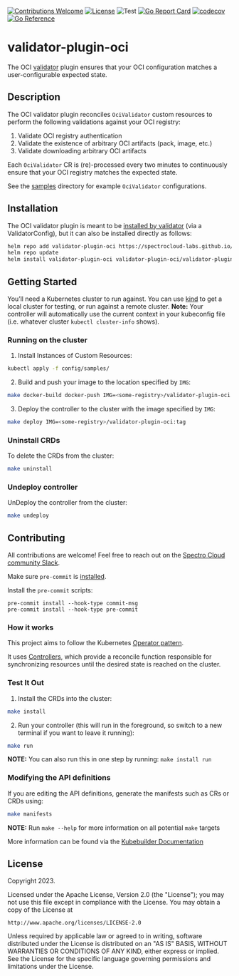 [![Contributions Welcome](https://img.shields.io/badge/contributions-welcome-brightgreen.svg?style=flat)](https://github.com/spectrocloud-labs/validator-plugin-oci/issues)
[![License](https://img.shields.io/badge/License-Apache%202.0-blue.svg)](https://opensource.org/licenses/Apache-2.0)
![Test](https://github.com/spectrocloud-labs/validator-plugin-oci/actions/workflows/test.yaml/badge.svg)
[![Go Report Card](https://goreportcard.com/badge/github.com/spectrocloud-labs/validator-plugin-oci)](https://goreportcard.com/report/github.com/spectrocloud-labs/validator-plugin-oci)
[![codecov](https://codecov.io/github/spectrocloud-labs/validator-plugin-oci/graph/badge.svg?token=Q15XUCRNCN)](https://codecov.io/github/spectrocloud-labs/validator-plugin-oci)
[![Go Reference](https://pkg.go.dev/badge/github.com/spectrocloud-labs/validator-plugin-oci.svg)](https://pkg.go.dev/github.com/spectrocloud-labs/validator-plugin-oci)

# validator-plugin-oci
The OCI [validator](https://github.com/spectrocloud-labs/validator) plugin ensures that your OCI configuration matches a user-configurable expected state.

## Description
The OCI validator plugin reconciles `OciValidator` custom resources to perform the following validations against your OCI registry:

1. Validate OCI registry authentication
2. Validate the existence of arbitrary OCI artifacts (pack, image, etc.)
3. Validate downloading arbitrary OCI artifacts

Each `OciValidator` CR is (re)-processed every two minutes to continuously ensure that your OCI registry matches the expected state.

See the [samples](https://github.com/spectrocloud-labs/validator-plugin-oci/tree/main/config/samples) directory for example `OciValidator` configurations.

## Installation
The OCI validator plugin is meant to be [installed by validator](https://github.com/spectrocloud-labs/validator/tree/gh_pages#installation) (via a ValidatorConfig), but it can also be installed directly as follows:

```bash
helm repo add validator-plugin-oci https://spectrocloud-labs.github.io/validator-plugin-oci
helm repo update
helm install validator-plugin-oci validator-plugin-oci/validator-plugin-oci -n validator-plugin-oci --create-namespace
```

## Getting Started
You’ll need a Kubernetes cluster to run against. You can use [kind](https://sigs.k8s.io/kind) to get a local cluster for testing, or run against a remote cluster.
**Note:** Your controller will automatically use the current context in your kubeconfig file (i.e. whatever cluster `kubectl cluster-info` shows).

### Running on the cluster
1. Install Instances of Custom Resources:

```sh
kubectl apply -f config/samples/
```

2. Build and push your image to the location specified by `IMG`:

```sh
make docker-build docker-push IMG=<some-registry>/validator-plugin-oci:tag
```

3. Deploy the controller to the cluster with the image specified by `IMG`:

```sh
make deploy IMG=<some-registry>/validator-plugin-oci:tag
```

### Uninstall CRDs
To delete the CRDs from the cluster:

```sh
make uninstall
```

### Undeploy controller
UnDeploy the controller from the cluster:

```sh
make undeploy
```

## Contributing
All contributions are welcome! Feel free to reach out on the [Spectro Cloud community Slack](https://spectrocloudcommunity.slack.com/join/shared_invite/zt-g8gfzrhf-cKavsGD_myOh30K24pImLA#/shared-invite/email).

Make sure `pre-commit` is [installed](https://pre-commit.com#install).

Install the `pre-commit` scripts:

```console
pre-commit install --hook-type commit-msg
pre-commit install --hook-type pre-commit
```

### How it works
This project aims to follow the Kubernetes [Operator pattern](https://kubernetes.io/docs/concepts/extend-kubernetes/operator/).

It uses [Controllers](https://kubernetes.io/docs/concepts/architecture/controller/),
which provide a reconcile function responsible for synchronizing resources until the desired state is reached on the cluster.

### Test It Out
1. Install the CRDs into the cluster:

```sh
make install
```

2. Run your controller (this will run in the foreground, so switch to a new terminal if you want to leave it running):

```sh
make run
```

**NOTE:** You can also run this in one step by running: `make install run`

### Modifying the API definitions
If you are editing the API definitions, generate the manifests such as CRs or CRDs using:

```sh
make manifests
```

**NOTE:** Run `make --help` for more information on all potential `make` targets

More information can be found via the [Kubebuilder Documentation](https://book.kubebuilder.io/introduction.html)

## License

Copyright 2023.

Licensed under the Apache License, Version 2.0 (the "License");
you may not use this file except in compliance with the License.
You may obtain a copy of the License at

    http://www.apache.org/licenses/LICENSE-2.0

Unless required by applicable law or agreed to in writing, software
distributed under the License is distributed on an "AS IS" BASIS,
WITHOUT WARRANTIES OR CONDITIONS OF ANY KIND, either express or implied.
See the License for the specific language governing permissions and
limitations under the License.

